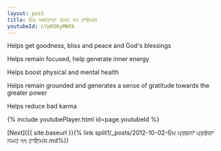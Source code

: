```yaml
---
layout: post
title: ਓਮ ਅਵਯਾਯਾ ਨਮਹ ੧੧ ਟਾਇਮਸ
youtubeId: LYpKO6yMWXk
---
```

 
 
Helps get goodness, bliss and peace and God's blessings
 
Helps remain focused, help generate inner energy 
 
Helps boost physical and mental health 
 
Helps remain grounded and generates a sense of gratitude towards the greater power 
 
Helps reduce bad karma
 
 
 
 


{% include youtubePlayer.html id=page.youtubeId %}
 
[Next]({{ site.baseurl }}{% link  split1/_posts/2012-10-02-ਓਮ ਪ੍ਰਸ਼ਨਾਂ ਪ੍ਰਭੱਯਾ ਨਮਹ ੧੧ ਟਾਇਮਸ.md%})
 
